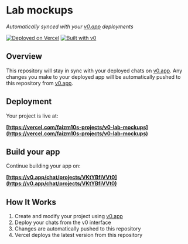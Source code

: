 # Lab mockups

*Automatically synced with your [v0.app](https://v0.app) deployments*

[![Deployed on Vercel](https://img.shields.io/badge/Deployed%20on-Vercel-black?style=for-the-badge&logo=vercel)](https://vercel.com/faizm10s-projects/v0-lab-mockups)
[![Built with v0](https://img.shields.io/badge/Built%20with-v0.app-black?style=for-the-badge)](https://v0.app/chat/projects/VKtYBfiVVt0)

## Overview

This repository will stay in sync with your deployed chats on [v0.app](https://v0.app).
Any changes you make to your deployed app will be automatically pushed to this repository from [v0.app](https://v0.app).

## Deployment

Your project is live at:

**[https://vercel.com/faizm10s-projects/v0-lab-mockups](https://vercel.com/faizm10s-projects/v0-lab-mockups)**

## Build your app

Continue building your app on:

**[https://v0.app/chat/projects/VKtYBfiVVt0](https://v0.app/chat/projects/VKtYBfiVVt0)**

## How It Works

1. Create and modify your project using [v0.app](https://v0.app)
2. Deploy your chats from the v0 interface
3. Changes are automatically pushed to this repository
4. Vercel deploys the latest version from this repository